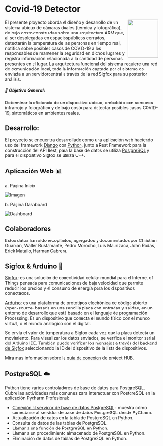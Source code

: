 Covid-19 Detector 
=================

<img align="right" width="100" height="125" src="https://1.bp.blogspot.com/-cPh9PSBInTg/YC6X8WYMzcI/AAAAAAAAAwY/lcEx7VTsQ-sOd2ZmRRoRbAfPhtBDG2qvACLcBGAsYHQ/s803/imagen_2021-02-18_113806.png"/>

El presente proyecto aborda el diseño y desarrollo de un sistema ubicuo de cámaras duales 
(térmica y fotográfica), de bajo costo construidas sobre una arquitectura ARM que, al ser 
desplegadas en espaciospúblicos cerrados, detectarán la temperatura de las personas en 
tiempo real, notifica sobre posibles casos de COVID-19 a los responsables de mantener la 
seguridad en dichos lugares y registra información relacionada a la cantidad de personas 
presentes en el lugar. La arquitectura funcional del sistema requiere una red de comunicación 
local, toda la información captada por el sistema es enviada a un servidorcentral a través 
de la red Sigfox para su posterior análisis. 

##### :pencil: Objetivo General:

Determinar la eficiencia de un dispositivo ubicuo, embebido con sensores infrarrojo y 
fotográfico y de bajo costo para detectar posibles casos COVID-19, sintomáticos en ambientes 
reales. 

## Desarrollo:

El proyecto se encuentra desarrollado como una aplicación web haciendo uso del framework 
[Django](https://www.djangoproject.com/) con [Python](https://www.python.org/), junto a 
Rest Framework para la construcción del API Rest, para la base de datos se utiliza 
[PostgreSQL](https://www.postgresql.org/) y para el dispositivo Sigfox se utiliza C++. 

## Aplicación Web :bar_chart:

a. Página Inicio 

![Imagen]( https://github.com/fionalayer/filetest/blob/main/web.gif "DEMO WEB")

b. Página Dashboard 

![Dashboard]( https://github.com/fionalayer/filetest/blob/main/dash.gif "DEMO WEB")

## Colaboradores

Estos datos han sido recopilados, agregados y documentados por Christian Guaman, 
Walter Bustamante, Pedro Morocho, Luis Maurizaca, John Rodas, Erick Matailo, Harman Cabrera.

## Sigfox & Arduino :satellite:

[Sigfox](https://www.sigfox.com/en "Sigfox Web"): es una solución de conectividad celular mundial para el Internet of 
Things pensada para comunicaciones de baja velocidad que permite reducir los
precios y el consumo de energía para los dispositivos conectados.

[Arduino](https://www.ingmecafenix.com/electronica/arduino/): es una plataforma de prototipos electrónica de código abierto (open-source) basada en una sencilla placa con entradas y salidas, en un entorno de desarrollo que está basado en el lenguaje de programación Processing. Es un dispositivo que conecta el mundo físico con el mundo virtual, o el mundo analógico con el digital.

Se envía el valor de temperatura a Sigfox cada vez que la placa detecta un 
movimiento. Para visualizar los datos enviados, se verifica el monitor serial 
del Arduino IDE. También puede verificar los mensajes a través del [backend de 
Sigfox](https://www.aprendiendoarduino.com/2018/03/05/arduino-y-sigfox/ "Backend de Sigfox") seleccionando la ID del dispositivo de la lista de dispositivos.

Mira mas informacion sobre la [guia de conexion](https://create.arduino.cc/projecthub/55019/connect-your-thinxtra-xkit-using-sigfox-c8b2ba)
de project HUB.

## PostgreSQL :cloud:

Python tiene varios controladores de base de datos para PostgreSQL. Cubre las 
actividades más comunes para interactuar con PostgreSQL en la aplicación Pycharm Profesional:

* [Conexión al servidor de base de datos PostgreSQL](https://www.jetbrains.com/help/pycharm/connecting-to-a-database.html#connect-to-postgresql-database "conexión a la base de datos postgresql ") : muestra cómo conectarse al servidor de base de datos PostgreSQL desde PyCharm.
* Actualización de datos en la tabla de PostgreSQL en Python.
* Consulta de datos de las tablas de PostgreSQL.
* Llamar a una función de PostgreSQL en Python.
* Llamar a un procedimiento almacenado de PostgreSQL en Python.
* Eliminación de datos de tablas de PostgreSQL en Python.
